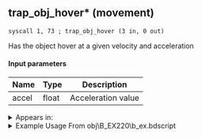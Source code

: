 ## trap_obj_hover* (movement)

`syscall 1, 73 ; trap_obj_hover (3 in, 0 out)`

Has the object hover at a given velocity and acceleration

#### Input parameters
| Name | Type | Description
|------|------|------------
| accel   | float   | Acceleration value




<details>
	<summary>Appears in:</summary>
| filename | Entity (obj)
|----------|-------------
| obj\B_EX220\b_ex.bdscript       | ((F) Saix’s claymore (Usable))          
| obj\B_EX220_LV99\b_ex.bdscript       | ((F) Saix’s claymore limit cut (Usable))          
| obj\B_MU100\b_mu.bdscript       | ((B) Shan-Yu)          
| obj\F_HB090\f_hb.bdscript       | ((F) CoR’s whirlwind (jumpable) (HB))          
| obj\F_MU070\f_mu.bdscript       | ((F) Wind ride (Reaction Command) (MU))          
| obj\F_MU070_BOSS\f_mu.bdscript       | ((F) Wind ride (Reaction Command) (BOSS) (MU))          
| obj\F_TT000\f_tt.bdscript       | ((F) Tram (TT))          
| obj\F_WI070\f_wi.bdscript       | ((F) Toy box (WI))          
| obj\F_WI080\f_wi.bdscript       | ((F) Box with stuff (WI))          
| obj\F_WI090\f_wi.bdscript       | ((F) Sofa 1 (WI))          
| obj\F_WI100\f_wi.bdscript       | ((F) Chair 1 (WI))          
| obj\F_WI110\f_wi.bdscript       | ((F) Chair 2 (WI))          
| obj\F_WI130\f_wi.bdscript       | ((F) Wardrobe 1 (WI))          
| obj\F_WI140\f_wi.bdscript       | ((F) Wardrobe 2 (WI))          
| obj\F_WI150\f_wi.bdscript       | ((F) Wardrobe 3 (WI))          
| obj\F_WI190\f_wi.bdscript       | ((F) Train toy (WI))          
| obj\F_WI200\f_wi.bdscript       | ((F) Stool (WI))          
| obj\F_WI210\f_wi.bdscript       | ((F) Dog bed (WI))          
| obj\F_WI310\f_wi.bdscript       | ((F) ??? (WI))          
| obj\M_EX680\m_ex.bdscript       | ((M) Devastator)          
| obj\M_EX680_HB\m_ex.bdscript       | ((M) Reckless)          
| obj\M_EX850\m_ex.bdscript       | ((M) Berserker weapon (Useable))          
| obj\N_CM040_BTL\n_cm.bdscript       | ((N) Vexen (BTL) (CM))          

</details>

<details>
	<summary>Example Usage From obj\B_EX220\b_ex.bdscript</summary>
```
L150:
 popToSp 4
 popToSp 8
 popToSp 0
 pushFromPSpVal 160
 gosub 12, L263
 pushFromPSpVal 160
 pushImm 4006
 syscall 1, 210 ; trap_obj_search_by_part (2 in, 0 out)
 pushFromFSp 0
 pushFromFSp 4
 gosub 12, L271
 memcpyToSp 16, 32
 pushFromPSp 32
 gosub 16, L291
 pushFromFSp 0
 pushFromPAi L4686 ; ___ai 'exec_rc' (L4686)
 syscall 1, 8 ; trap_obj_act_start (2 in, 0 out)
 pushFromPSp 16
 pushImmf 1
 gosub 12, L322
 pushFromFSp 8
 pushFromPSp 16
 pushImmf 0.7
 syscall 1, 73 ; trap_obj_hover (3 in, 0 out)
 pushFromFSp 0
 pushFromFSp 8
 pushImm 16386
 pushImm 1
 pushImm 0
 pushImm 0
 syscall 1, 18 ; trap_obj_attach (6 in, 0 out)
 pushFromFSp 0
 pushFromFSp 8
 pushImm 252
 pushImmf 0
 gosub 12, L369
 drop 
 pushFromPSpVal 0
 fetchValue 4
 pushImm 241
 pushImmf 0
 syscall 1, 11 ; trap_sysobj_motion_start (3 in, 0 out)
 pushFromFSp 8
 pushImm L400
 pushImm 0
 syscall 1, 112 ; trap_obj_hook (3 in, 0 out)
 pushFromPSpVal 0
 pushImm 6
 syscall 1, 53 ; method_obj_disable_collision (2 in, 0 out)
 ret
```
</details>

